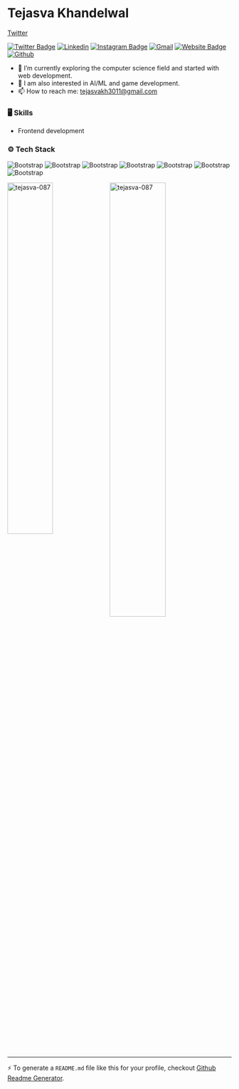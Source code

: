 # Tejasva Khandelwal

<a href="https://twitter.com/Tejasva_3011" target="_blank">Twitter</a>

[![Twitter Badge](https://img.shields.io/badge/-Twitter-1da1f2?labelColor=1da1f2&logo=twitter&logoColor=white&link=https://twitter.com/Tejasva_3011)](https://twitter.com/Tejasva_3011)
[![Linkedin](https://img.shields.io/badge/-LinkedIn-blue?style=flat&logo=Linkedin&logoColor=white)](https://www.linkedin.com/in/tejasva-khandelwal/)
[![Instagram Badge](https://img.shields.io/badge/-Instagram-purple?logo=instagram&logoColor=white&link=https://instagram.com/tejuss087/)](https://www.instagram.com/tejuss087)
[![Gmail](https://img.shields.io/badge/-Gmail-c14438?style=flat&logo=Gmail&logoColor=white)](mailto:hejazizo@ualberta.ca)
[![Website Badge](https://img.shields.io/badge/-Website-c14438?style=flat&logo=Google-Chrome&logoColor=white&link=https://portfolio-website-tejasva.netlify.app)](https://portfolio-website-tejasva.netlify.app)
[![Github](https://img.shields.io/github/followers/tejasva-087?label=Follow&style=social)](https://github.com/tejasva-087)

- 🤔 I’m currently exploring the computer science field and started with web development.
- 🌱 I am also interested in AI/ML and game development.
- 📫 How to reach me: tejasvakh3011@gmail.com


### 🖥 Skills

- Frontend development
### ⚙️ Tech Stack

![Bootstrap](https://img.shields.io/badge/-Python-05122A?style=flat-square&logo=Python&color=353535) ![Bootstrap](https://img.shields.io/badge/-MySQL-05122A?style=flat-square&logo=MySQL&color=353535) ![Bootstrap](https://img.shields.io/badge/-Javascript-05122A?style=flat-square&logo=Javascript&color=353535) ![Bootstrap](https://img.shields.io/badge/-HTML5-05122A?style=flat-square&logo=HTML5&color=353535) ![Bootstrap](https://img.shields.io/badge/-CSS3-05122A?style=flat-square&logo=CSS3&color=353535) ![Bootstrap](https://img.shields.io/badge/-Sass-05122A?style=flat-square&logo=Sass&color=353535) ![Bootstrap](https://img.shields.io/badge/-Git%28Basics%29-05122A?style=flat-square&logo=Git(Basics)&color=353535)

<div>
  <img width="45%" align="left" src="https://github-readme-stats.vercel.app/api/top-langs?username=tejasva-087&show_icons=true&locale=en&layout=compact" alt="tejasva-087" />
  <img width="50%"  src="https://github-readme-streak-stats.herokuapp.com/?user=tejasva-087&" alt="tejasva-087" />
</div>


---
:zap: To generate a `README.md` file like this for your profile, checkout [Github Readme Generator](https://hejazizo-github-profile-readme-srcstreamlit-app-i6skm7.streamlit.app/).
